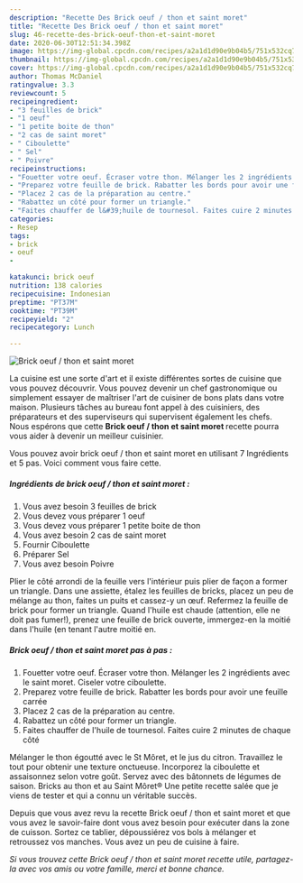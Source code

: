 ```yaml
---
description: "Recette Des Brick oeuf / thon et saint moret"
title: "Recette Des Brick oeuf / thon et saint moret"
slug: 46-recette-des-brick-oeuf-thon-et-saint-moret
date: 2020-06-30T12:51:34.398Z
image: https://img-global.cpcdn.com/recipes/a2a1d1d90e9b04b5/751x532cq70/brick-oeuf-thon-et-saint-moret-photo-principale-de-la-recette.jpg
thumbnail: https://img-global.cpcdn.com/recipes/a2a1d1d90e9b04b5/751x532cq70/brick-oeuf-thon-et-saint-moret-photo-principale-de-la-recette.jpg
cover: https://img-global.cpcdn.com/recipes/a2a1d1d90e9b04b5/751x532cq70/brick-oeuf-thon-et-saint-moret-photo-principale-de-la-recette.jpg
author: Thomas McDaniel
ratingvalue: 3.3
reviewcount: 5
recipeingredient:
- "3 feuilles de brick"
- "1 oeuf"
- "1 petite boite de thon"
- "2 cas de saint moret"
- " Ciboulette"
- " Sel"
- " Poivre"
recipeinstructions:
- "Fouetter votre oeuf. Écraser votre thon. Mélanger les 2 ingrédients avec le saint moret. Ciseler votre ciboulette."
- "Preparez votre feuille de brick. Rabatter les bords pour avoir une feuille carrée"
- "Placez 2 cas de la préparation au centre."
- "Rabattez un côté pour former un triangle."
- "Faites chauffer de l&#39;huile de tournesol. Faites cuire 2 minutes de chaque côté"
categories:
- Resep
tags:
- brick
- oeuf
- 

katakunci: brick oeuf  
nutrition: 138 calories
recipecuisine: Indonesian
preptime: "PT37M"
cooktime: "PT39M"
recipeyield: "2"
recipecategory: Lunch

---
```



![Brick oeuf / thon et saint moret](https://img-global.cpcdn.com/recipes/a2a1d1d90e9b04b5/751x532cq70/brick-oeuf-thon-et-saint-moret-photo-principale-de-la-recette.jpg)

La cuisine est une sorte d'art et il existe différentes sortes de cuisine que vous pouvez découvrir. Vous pouvez devenir un chef gastronomique ou simplement essayer de maîtriser l'art de cuisiner de bons plats dans votre maison. Plusieurs tâches au bureau font appel à des cuisiniers, des préparateurs et des superviseurs qui supervisent également les chefs. Nous espérons que cette <strong> Brick oeuf / thon et saint moret </strong> recette pourra vous aider à devenir un meilleur cuisinier.

<!--inarticleads1-->

Vous pouvez avoir brick oeuf / thon et saint moret en utilisant 7 Ingrédients et 5 pas. Voici comment vous faire cette.

##### Ingrédients de brick oeuf / thon et saint moret :

1. Vous avez besoin 3 feuilles de brick
1. Vous devez vous préparer 1 oeuf
1. Vous devez vous préparer 1 petite boite de thon
1. Vous avez besoin 2 cas de saint moret
1. Fournir  Ciboulette
1. Préparer  Sel
1. Vous avez besoin  Poivre


Plier le côté arrondi de la feuille vers l&#39;intérieur puis plier de façon a former un triangle. Dans une assiette, étalez les feuilles de bricks, placez un peu de mélange au thon, faites un puits et cassez-y un œuf. Refermez la feuille de brick pour former un triangle. Quand l&#39;huile est chaude (attention, elle ne doit pas fumer!), prenez une feuille de brick ouverte, immergez-en la moitié dans l&#39;huile (en tenant l&#39;autre moitié en. 

<!--inarticleads2-->

##### Brick oeuf / thon et saint moret pas à pas :

1. Fouetter votre oeuf. Écraser votre thon. Mélanger les 2 ingrédients avec le saint moret. Ciseler votre ciboulette.
1. Preparez votre feuille de brick. Rabatter les bords pour avoir une feuille carrée
1. Placez 2 cas de la préparation au centre.
1. Rabattez un côté pour former un triangle.
1. Faites chauffer de l&#39;huile de tournesol. Faites cuire 2 minutes de chaque côté


Mélanger le thon égoutté avec le St Môret, et le jus du citron. Travaillez le tout pour obtenir une texture onctueuse. Incorporez la ciboulette et assaisonnez selon votre goût. Servez avec des bâtonnets de légumes de saison. Bricks au thon et au Saint Môret® Une petite recette salée que je viens de tester et qui a connu un véritable succès. 

<!--inarticleads1-->

<p>
Depuis que vous avez revu la recette Brick oeuf / thon et saint moret et que vous avez le savoir-faire dont vous avez besoin pour exécuter dans la zone de cuisson. Sortez ce tablier, dépoussiérez vos bols à mélanger et retroussez vos manches. Vous avez un peu de cuisine à faire.
</p>

<p>
<i>Si vous trouvez cette Brick oeuf / thon et saint moret recette utile, partagez-la avec vos amis ou votre famille, merci et bonne chance.</i>
</p>
